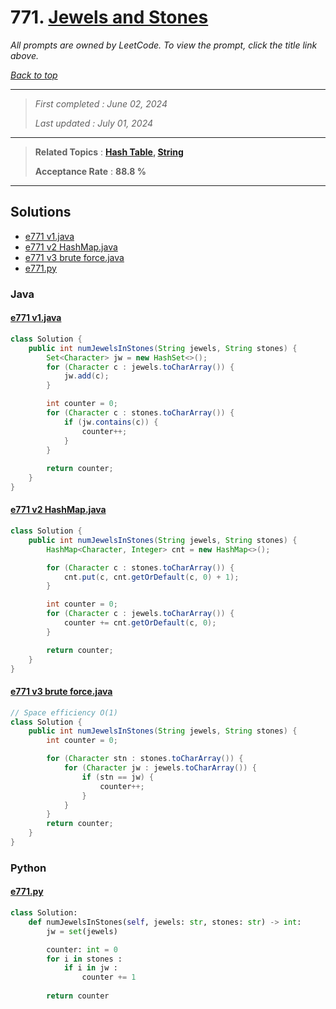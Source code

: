 # 771. [Jewels and Stones](<https://leetcode.com/problems/jewels-and-stones>)

*All prompts are owned by LeetCode. To view the prompt, click the title link above.*

*[Back to top](<../README.md>)*

------

> *First completed : June 02, 2024*
>
> *Last updated : July 01, 2024*

------

> **Related Topics** : **[Hash Table](<by_topic/Hash Table.md>), [String](<by_topic/String.md>)**
>
> **Acceptance Rate** : **88.8 %**

------

## Solutions

- [e771 v1.java](<../my-submissions/e771 v1.java>)
- [e771 v2 HashMap.java](<../my-submissions/e771 v2 HashMap.java>)
- [e771 v3 brute force.java](<../my-submissions/e771 v3 brute force.java>)
- [e771.py](<../my-submissions/e771.py>)
### Java
#### [e771 v1.java](<../my-submissions/e771 v1.java>)
```Java
class Solution {
    public int numJewelsInStones(String jewels, String stones) {
        Set<Character> jw = new HashSet<>();
        for (Character c : jewels.toCharArray()) {
            jw.add(c);
        }

        int counter = 0;
        for (Character c : stones.toCharArray()) {
            if (jw.contains(c)) {
                counter++;
            }
        }
        
        return counter;
    }
}
```

#### [e771 v2 HashMap.java](<../my-submissions/e771 v2 HashMap.java>)
```Java
class Solution {
    public int numJewelsInStones(String jewels, String stones) {
        HashMap<Character, Integer> cnt = new HashMap<>();

        for (Character c : stones.toCharArray()) {
            cnt.put(c, cnt.getOrDefault(c, 0) + 1);
        }

        int counter = 0;
        for (Character c : jewels.toCharArray()) {
            counter += cnt.getOrDefault(c, 0);
        }

        return counter;
    }
}
```

#### [e771 v3 brute force.java](<../my-submissions/e771 v3 brute force.java>)
```Java
// Space efficiency O(1)
class Solution {
    public int numJewelsInStones(String jewels, String stones) {
        int counter = 0;

        for (Character stn : stones.toCharArray()) {
            for (Character jw : jewels.toCharArray()) {
                if (stn == jw) {
                    counter++;
                }
            }
        }
        return counter;
    }
}
```

### Python
#### [e771.py](<../my-submissions/e771.py>)
```Python
class Solution:
    def numJewelsInStones(self, jewels: str, stones: str) -> int:
        jw = set(jewels)

        counter: int = 0
        for i in stones :
            if i in jw :
                counter += 1
        
        return counter
```

